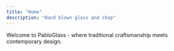 ```yaml
---
title: "Home"
description: "Hand blown glass and shop"
---
```


Welcome to PabloGlass - where traditional craftsmanship meets contemporary design.